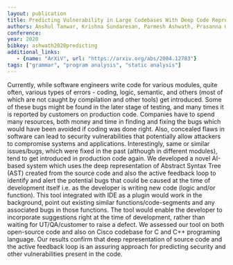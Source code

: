 ```yaml
---
layout: publication
title: Predicting Vulnerability in Large Codebases With Deep Code Representation
authors: Anshul Tanwar, Krishna Sundaresan, Parmesh Ashwath, Prasanna Ganesan, Sathish Kumar Chandrasekaran, Sriram Ravi 
conference: 
year: 2020
bibkey: ashwath2020predicting
additional_links:
   - {name: "ArXiV", url: "https://arxiv.org/abs/2004.12783"}
tags: ["grammar", "program analysis", "static analysis"]
---
```

Currently, while software engineers write code for various modules, quite often, various types of errors - coding, logic, semantic, and others (most of which are not caught by compilation and other tools) get introduced. Some of these bugs might be found in the later stage of testing, and many times it is reported by customers on production code. Companies have to spend many resources, both money and time in finding and fixing the bugs which would have been avoided if coding was done right. Also, concealed flaws in software can lead to security vulnerabilities that potentially allow attackers to compromise systems and applications. Interestingly, same or similar issues/bugs, which were fixed in the past (although in different modules), tend to get introduced in production code again.
We developed a novel AI-based system which uses the deep representation of Abstract Syntax Tree (AST) created from the source code and also the active feedback loop to identify and alert the potential bugs that could be caused at the time of development itself i.e. as the developer is writing new code (logic and/or function). This tool integrated with IDE as a plugin would work in the background, point out existing similar functions/code-segments and any associated bugs in those functions. The tool would enable the developer to incorporate suggestions right at the time of development, rather than waiting for UT/QA/customer to raise a defect.
We assessed our tool on both open-source code and also on Cisco codebase for C and C++ programing language. Our results confirm that deep representation of source code and the active feedback loop is an assuring approach for predicting security and other vulnerabilities present in the code.

